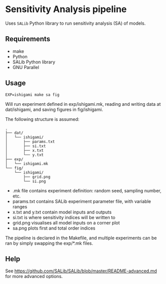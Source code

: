 Sensitivity Analysis pipeline
=============================

Uses `SALib` Python library to run sensitivity analysis (SA) of models.


Requirements
------------

- make
- Python
- SALib Python library
- GNU Parallel


Usage
-----

	EXP=ishigami make sa fig

Will run experiment defined in exp/ishigami.mk, reading and writing data at
dat/ishigami, and saving figures in fig/ishigami.

The following structure is assumed:

	.
	├── dat/
	│   └── ishigami/
	│       ├── params.txt
	│       ├── si.txt
	│       ├── x.txt
	│       └── y.txt
	├── exp/
	│   └── ishigami.mk
	└── fig/
	    └── ishigami/
	        ├── grid.png
	        └── si.png

- .mk file contains experiment definition: random seed, sampling number, etc.
- params.txt contains SALib experiment parameter file, with variable ranges
- x.txt and y.txt contain model inputs and outputs
- si.txt is where sensitivity indices will be written to
- grid.png visualises all model inputs on a corner plot
- sa.png plots first and total order indices

The pipeline is declared in the Makefile, and multiple experiments can be ran by
simply swapping the exp/*.mk files.


Help
----

See https://github.com/SALib/SALib/blob/master/README-advanced.md for more
advanced options.
